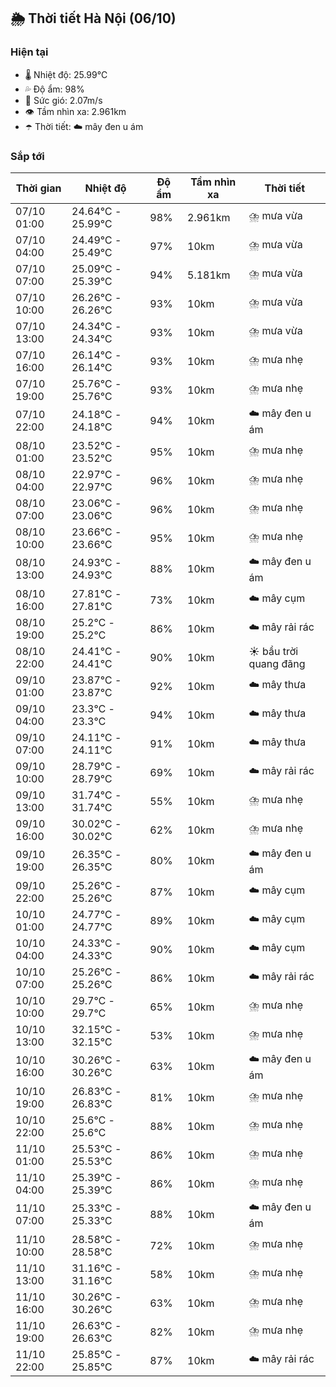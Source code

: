 ## 🌦️ Thời tiết Hà Nội (06/10)

### Hiện tại

- 🌡️ Nhiệt độ: 25.99℃
- 💦 Độ ẩm: 98%
- 💨 Sức gió: 2.07m/s
- 👁️ Tầm nhìn xa: 2.961km
- ☂️ Thời tiết: ☁️ mây đen u ám

### Sắp tới

| Thời gian | Nhiệt độ | Độ ẩm | Tầm nhìn xa | Thời tiết |
| --- | --- | --- | --- | --- |
| 07/10 01:00 | 24.64℃ - 25.99℃ | 98% | 2.961km | ⛈️ mưa vừa |
| 07/10 04:00 | 24.49℃ - 25.49℃ | 97% | 10km | ⛈️ mưa vừa |
| 07/10 07:00 | 25.09℃ - 25.39℃ | 94% | 5.181km | ⛈️ mưa vừa |
| 07/10 10:00 | 26.26℃ - 26.26℃ | 93% | 10km | ⛈️ mưa vừa |
| 07/10 13:00 | 24.34℃ - 24.34℃ | 93% | 10km | ⛈️ mưa vừa |
| 07/10 16:00 | 26.14℃ - 26.14℃ | 93% | 10km | ⛈️ mưa nhẹ |
| 07/10 19:00 | 25.76℃ - 25.76℃ | 93% | 10km | ⛈️ mưa nhẹ |
| 07/10 22:00 | 24.18℃ - 24.18℃ | 94% | 10km | ☁️ mây đen u ám |
| 08/10 01:00 | 23.52℃ - 23.52℃ | 95% | 10km | ⛈️ mưa nhẹ |
| 08/10 04:00 | 22.97℃ - 22.97℃ | 96% | 10km | ⛈️ mưa nhẹ |
| 08/10 07:00 | 23.06℃ - 23.06℃ | 96% | 10km | ⛈️ mưa nhẹ |
| 08/10 10:00 | 23.66℃ - 23.66℃ | 95% | 10km | ⛈️ mưa nhẹ |
| 08/10 13:00 | 24.93℃ - 24.93℃ | 88% | 10km | ☁️ mây đen u ám |
| 08/10 16:00 | 27.81℃ - 27.81℃ | 73% | 10km | ☁️ mây cụm |
| 08/10 19:00 | 25.2℃ - 25.2℃ | 86% | 10km | ☁️ mây rải rác |
| 08/10 22:00 | 24.41℃ - 24.41℃ | 90% | 10km | ☀️ bầu trời quang đãng |
| 09/10 01:00 | 23.87℃ - 23.87℃ | 92% | 10km | ☁️ mây thưa |
| 09/10 04:00 | 23.3℃ - 23.3℃ | 94% | 10km | ☁️ mây thưa |
| 09/10 07:00 | 24.11℃ - 24.11℃ | 91% | 10km | ☁️ mây thưa |
| 09/10 10:00 | 28.79℃ - 28.79℃ | 69% | 10km | ☁️ mây rải rác |
| 09/10 13:00 | 31.74℃ - 31.74℃ | 55% | 10km | ⛈️ mưa nhẹ |
| 09/10 16:00 | 30.02℃ - 30.02℃ | 62% | 10km | ⛈️ mưa nhẹ |
| 09/10 19:00 | 26.35℃ - 26.35℃ | 80% | 10km | ☁️ mây đen u ám |
| 09/10 22:00 | 25.26℃ - 25.26℃ | 87% | 10km | ☁️ mây cụm |
| 10/10 01:00 | 24.77℃ - 24.77℃ | 89% | 10km | ☁️ mây cụm |
| 10/10 04:00 | 24.33℃ - 24.33℃ | 90% | 10km | ☁️ mây cụm |
| 10/10 07:00 | 25.26℃ - 25.26℃ | 86% | 10km | ☁️ mây rải rác |
| 10/10 10:00 | 29.7℃ - 29.7℃ | 65% | 10km | ⛈️ mưa nhẹ |
| 10/10 13:00 | 32.15℃ - 32.15℃ | 53% | 10km | ⛈️ mưa nhẹ |
| 10/10 16:00 | 30.26℃ - 30.26℃ | 63% | 10km | ☁️ mây đen u ám |
| 10/10 19:00 | 26.83℃ - 26.83℃ | 81% | 10km | ⛈️ mưa nhẹ |
| 10/10 22:00 | 25.6℃ - 25.6℃ | 88% | 10km | ⛈️ mưa nhẹ |
| 11/10 01:00 | 25.53℃ - 25.53℃ | 86% | 10km | ⛈️ mưa nhẹ |
| 11/10 04:00 | 25.39℃ - 25.39℃ | 86% | 10km | ⛈️ mưa nhẹ |
| 11/10 07:00 | 25.33℃ - 25.33℃ | 88% | 10km | ☁️ mây đen u ám |
| 11/10 10:00 | 28.58℃ - 28.58℃ | 72% | 10km | ⛈️ mưa nhẹ |
| 11/10 13:00 | 31.16℃ - 31.16℃ | 58% | 10km | ⛈️ mưa nhẹ |
| 11/10 16:00 | 30.26℃ - 30.26℃ | 63% | 10km | ⛈️ mưa nhẹ |
| 11/10 19:00 | 26.63℃ - 26.63℃ | 82% | 10km | ⛈️ mưa nhẹ |
| 11/10 22:00 | 25.85℃ - 25.85℃ | 87% | 10km | ☁️ mây rải rác |
